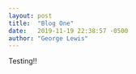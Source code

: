 ```yaml
---
layout: post
title:  "Blog One"
date:   2019-11-19 22:38:57 -0500
author: "George Lewis"
---
```


Testing!!
